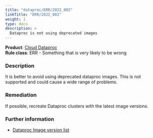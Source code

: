 ```yaml
---
title: "dataproc/ERR/2022_002"
linkTitle: "ERR/2022_002"
weight: 1
type: docs
description: >
  Dataproc is not using deprecated images
---
```


**Product**: [Cloud Dataproc](https://cloud.google.com/dataproc)\
**Rule class**: ERR - Something that is very likely to be wrong

### Description

It is better to avoid using deprecated dataproc images.
This is not supported and could cause a wide range of problems.

### Remediation

If possible, recreate Dataproc clusters with the latest image versions.

### Further information

- [Dataproc Image version list](https://cloud.google.com/dataproc/docs/concepts/versioning/dataproc-versions)

